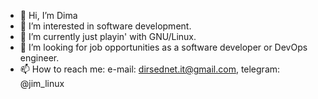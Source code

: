 - 👋 Hi, I’m Dima
- 👀 I’m interested in software development.
- 🌱 I’m currently just playin' with GNU/Linux.
- 💞️ I’m looking for job opportunities as a software developer or DevOps engineer.
- 📫 How to reach me: e-mail: dirsednet.it@gmail.com,  telegram: @jim_linux

<!---
dimarogiv/dimarogiv is a ✨ special ✨ repository because its `README.md` (this file) appears on your GitHub profile.
You can click the Preview link to take a look at your changes.
--->
